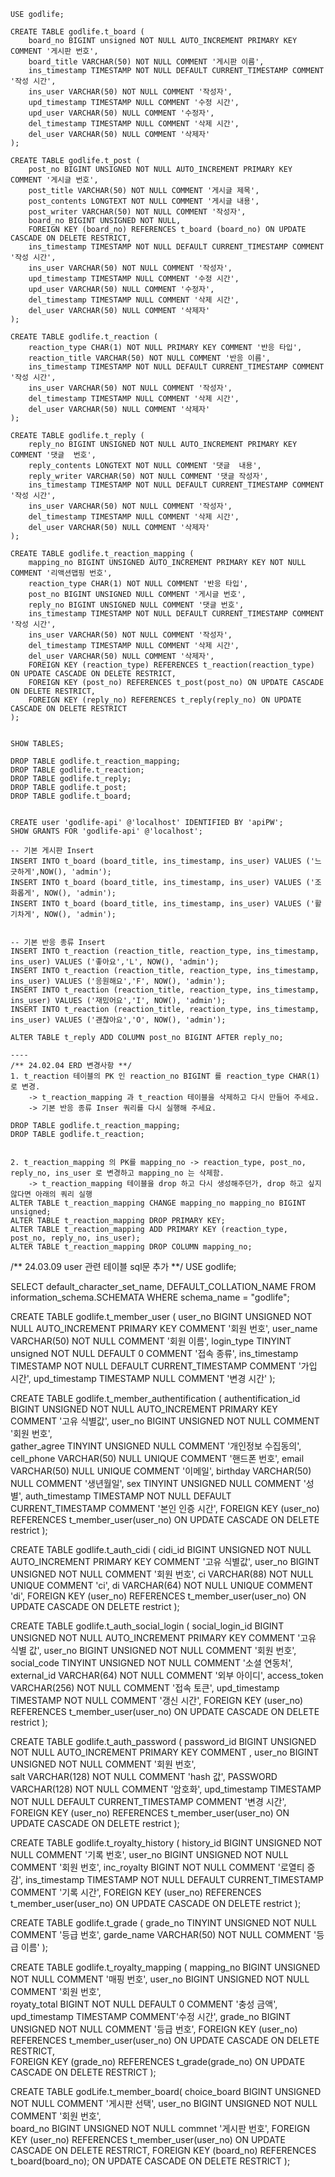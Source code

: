 ```
USE godlife;

CREATE TABLE godlife.t_board (
    board_no BIGINT unsigned NOT NULL AUTO_INCREMENT PRIMARY KEY COMMENT '게시판 번호',
    board_title VARCHAR(50) NOT NULL COMMENT '게시판 이름',
    ins_timestamp TIMESTAMP NOT NULL DEFAULT CURRENT_TIMESTAMP COMMENT '작성 시간',
    ins_user VARCHAR(50) NOT NULL COMMENT '작성자',
    upd_timestamp TIMESTAMP NULL COMMENT '수정 시간',
    upd_user VARCHAR(50) NULL COMMENT '수정자',
    del_timestamp TIMESTAMP NULL COMMENT '삭제 시간',
    del_user VARCHAR(50) NULL COMMENT '삭제자'
);

CREATE TABLE godlife.t_post (
    post_no BIGINT UNSIGNED NOT NULL AUTO_INCREMENT PRIMARY KEY COMMENT '게시글 번호',
    post_title VARCHAR(50) NOT NULL COMMENT '게시글 제목',
    post_contents LONGTEXT NOT NULL COMMENT '게시글 내용',
    post_writer VARCHAR(50) NOT NULL COMMENT '작성자',
    board_no BIGINT UNSIGNED NOT NULL,
    FOREIGN KEY (board_no) REFERENCES t_board (board_no) ON UPDATE CASCADE ON DELETE RESTRICT,
    ins_timestamp TIMESTAMP NOT NULL DEFAULT CURRENT_TIMESTAMP COMMENT '작성 시간',
    ins_user VARCHAR(50) NOT NULL COMMENT '작성자',
    upd_timestamp TIMESTAMP NULL COMMENT '수정 시간',
    upd_user VARCHAR(50) NULL COMMENT '수정자',
    del_timestamp TIMESTAMP NULL COMMENT '삭제 시간',
    del_user VARCHAR(50) NULL COMMENT '삭제자'
);

CREATE TABLE godlife.t_reaction (
    reaction_type CHAR(1) NOT NULL PRIMARY KEY COMMENT '반응 타입',
    reaction_title VARCHAR(50) NOT NULL COMMENT '반응 이름',
    ins_timestamp TIMESTAMP NOT NULL DEFAULT CURRENT_TIMESTAMP COMMENT '작성 시간',
    ins_user VARCHAR(50) NOT NULL COMMENT '작성자',
    del_timestamp TIMESTAMP NULL COMMENT '삭제 시간',
    del_user VARCHAR(50) NULL COMMENT '삭제자'
);

CREATE TABLE godlife.t_reply (
    reply_no BIGINT UNSIGNED NOT NULL AUTO_INCREMENT PRIMARY KEY COMMENT '댓글  번호',
    reply_contents LONGTEXT NOT NULL COMMENT '댓글  내용',
    reply_writer VARCHAR(50) NOT NULL COMMENT '댓글 작성자',
    ins_timestamp TIMESTAMP NOT NULL DEFAULT CURRENT_TIMESTAMP COMMENT '작성 시간',
    ins_user VARCHAR(50) NOT NULL COMMENT '작성자',
    del_timestamp TIMESTAMP NULL COMMENT '삭제 시간',
    del_user VARCHAR(50) NULL COMMENT '삭제자'
);

CREATE TABLE godlife.t_reaction_mapping (
    mapping_no BIGINT UNSIGNED AUTO_INCREMENT PRIMARY KEY NOT NULL COMMENT '리액션맵핑 번호',
    reaction_type CHAR(1) NOT NULL COMMENT '반응 타입',
    post_no BIGINT UNSIGNED NULL COMMENT '게시글 번호',
    reply_no BIGINT UNSIGNED NULL COMMENT '댓글 번호',
    ins_timestamp TIMESTAMP NOT NULL DEFAULT CURRENT_TIMESTAMP COMMENT '작성 시간',
    ins_user VARCHAR(50) NOT NULL COMMENT '작성자',
    del_timestamp TIMESTAMP NULL COMMENT '삭제 시간',
    del_user VARCHAR(50) NULL COMMENT '삭제자',
    FOREIGN KEY (reaction_type) REFERENCES t_reaction(reaction_type) ON UPDATE CASCADE ON DELETE RESTRICT,
    FOREIGN KEY (post_no) REFERENCES t_post(post_no) ON UPDATE CASCADE ON DELETE RESTRICT,
    FOREIGN KEY (reply_no) REFERENCES t_reply(reply_no) ON UPDATE CASCADE ON DELETE RESTRICT
);


SHOW TABLES;

DROP TABLE godlife.t_reaction_mapping;
DROP TABLE godlife.t_reaction;
DROP TABLE godlife.t_reply;
DROP TABLE godlife.t_post;
DROP TABLE godlife.t_board;


CREATE user 'godlife-api' @'localhost' IDENTIFIED BY 'apiPW';
SHOW GRANTS FOR 'godlife-api' @'localhost';

-- 기본 게시판 Insert
INSERT INTO t_board (board_title, ins_timestamp, ins_user) VALUES ('느긋하게',NOW(), 'admin');
INSERT INTO t_board (board_title, ins_timestamp, ins_user) VALUES ('조화롭게', NOW(), 'admin');
INSERT INTO t_board (board_title, ins_timestamp, ins_user) VALUES ('활기차게', NOW(), 'admin');


-- 기본 반응 종류 Insert
INSERT INTO t_reaction (reaction_title, reaction_type, ins_timestamp, ins_user) VALUES ('좋아요','L', NOW(), 'admin');
INSERT INTO t_reaction (reaction_title, reaction_type, ins_timestamp, ins_user) VALUES ('응원해요','F', NOW(), 'admin');
INSERT INTO t_reaction (reaction_title, reaction_type, ins_timestamp, ins_user) VALUES ('재밌어요','I', NOW(), 'admin');
INSERT INTO t_reaction (reaction_title, reaction_type, ins_timestamp, ins_user) VALUES ('괜찮아요','O', NOW(), 'admin');

ALTER TABLE t_reply ADD COLUMN post_no BIGINT AFTER reply_no;

----
/** 24.02.04 ERD 변경사항 **/
1. t_reaction 테이블의 PK 인 reaction_no BIGINT 를 reaction_type CHAR(1) 로 변경. 
    -> t_reaction_mapping 과 t_reaction 테이블을 삭제하고 다시 만들어 주세요.
    -> 기본 반응 종류 Inser 쿼리를 다시 실행해 주세요. 

DROP TABLE godlife.t_reaction_mapping;
DROP TABLE godlife.t_reaction;


2. t_reaction_mapping 의 PK를 mapping_no -> reaction_type, post_no, reply_no, ins_user 로 변경하고 mapping_no 는 삭제함.
    -> t_reaction_mapping 테이블을 drop 하고 다시 생성해주던가, drop 하고 싶지 않다면 아래의 쿼리 실행
ALTER TABLE t_reaction_mapping CHANGE mapping_no mapping_no BIGINT unsigned;
ALTER TABLE t_reaction_mapping DROP PRIMARY KEY;
ALTER TABLE t_reaction_mapping ADD PRIMARY KEY (reaction_type, post_no, reply_no, ins_user);
ALTER TABLE t_reaction_mapping DROP COLUMN mapping_no;

```

/** 24.03.09 user 관련 테이블 sql문 추가 **/
USE godlife;

SELECT default_character_set_name, DEFAULT_COLLATION_NAME FROM information_schema.SCHEMATA 
WHERE schema_name = "godlife";

CREATE TABLE godlife.t_member_user (
	user_no BIGINT UNSIGNED NOT NULL AUTO_INCREMENT PRIMARY KEY COMMENT '회원 번호',
	user_name VARCHAR(50) NOT NULL COMMENT '회원 이름',
	login_type TINYINT unsigned NOT NULL DEFAULT 0 COMMENT '접속 종류',
   ins_timestamp TIMESTAMP NOT NULL DEFAULT CURRENT_TIMESTAMP COMMENT '가입 시간',
	upd_timestamp TIMESTAMP NULL COMMENT '변경 시간'
);

CREATE TABLE godlife.t_member_authentification (
	authentification_id BIGINT UNSIGNED NOT NULL AUTO_INCREMENT PRIMARY KEY COMMENT '고유 식별값',
	user_no BIGINT UNSIGNED NOT NULL COMMENT '회원 번호',  
	gather_agree TINYINT UNSIGNED NULL COMMENT '개인정보 수집동의',
	cell_phone VARCHAR(50) NULL UNIQUE COMMENT '핸드폰 번호',
 	email VARCHAR(50) NULL UNIQUE COMMENT '이메일',
	birthday VARCHAR(50) NULL COMMENT '생년월일',
	sex TINYINT UNSIGNED NULL COMMENT '성별',
	auth_timestamp TIMESTAMP NOT NULL DEFAULT CURRENT_TIMESTAMP COMMENT '본인 인증 시간',
	FOREIGN KEY (user_no) REFERENCES t_member_user(user_no) ON UPDATE CASCADE ON DELETE restrict
);


CREATE TABLE godlife.t_auth_cidi (
	cidi_id BIGINT UNSIGNED NOT NULL AUTO_INCREMENT PRIMARY KEY COMMENT '고유 식별값',
	user_no BIGINT UNSIGNED NOT NULL COMMENT '회원 번호',
	ci VARCHAR(88) NOT NULL UNIQUE COMMENT 'ci',
	di VARCHAR(64) NOT NULL UNIQUE COMMENT 'di', 
	FOREIGN KEY (user_no) REFERENCES t_member_user(user_no) ON UPDATE CASCADE ON DELETE restrict
);


CREATE TABLE godlife.t_auth_social_login (
	social_login_id BIGINT UNSIGNED NOT NULL AUTO_INCREMENT PRIMARY KEY COMMENT '고유 식별 값',
	user_no BIGINT UNSIGNED NOT NULL COMMENT '회원 번호',  
	social_code TINYINT UNSIGNED NOT NULL COMMENT '소셜 연동처',
	external_id VARCHAR(64) NOT NULL COMMENT '외부 아이디',
	access_token VARCHAR(256) NOT NULL COMMENT '접속 토큰',
	upd_timestamp TIMESTAMP NOT NULL COMMENT '갱신 시간',
	FOREIGN KEY (user_no) REFERENCES t_member_user(user_no) ON UPDATE CASCADE ON DELETE restrict
);


CREATE TABLE godlife.t_auth_password (
	password_id BIGINT UNSIGNED NOT NULL AUTO_INCREMENT PRIMARY KEY COMMENT ,
	user_no BIGINT UNSIGNED NOT NULL COMMENT '회원 번호',  
	salt VARCHAR(128) NOT NULL COMMENT 'hash 값',
	PASSWORD VARCHAR(128) NOT NULL COMMENT '암호화',
	upd_timestamp TIMESTAMP NOT NULL DEFAULT CURRENT_TIMESTAMP COMMENT '변경 시간',
	FOREIGN KEY (user_no) REFERENCES t_member_user(user_no) ON UPDATE CASCADE ON DELETE restrict
);

CREATE TABLE godlife.t_royalty_history (
	history_id BIGINT UNSIGNED NOT NULL COMMENT '기록 번호',
	user_no BIGINT UNSIGNED NOT NULL COMMENT '회원 번호',
	inc_royalty BIGINT NOT NULL COMMENT '로열티 증감',
	ins_timestamp TIMESTAMP NOT NULL DEFAULT CURRENT_TIMESTAMP COMMENT '기록 시간',
	FOREIGN KEY (user_no) REFERENCES t_member_user(user_no) ON UPDATE CASCADE ON DELETE restrict
);

CREATE TABLE godlife.t_grade (
	grade_no TINYINT UNSIGNED NOT NULL COMMENT '등급 번호',
	garde_name VARCHAR(50) NOT NULL COMMENT '등급 이름'
);

CREATE TABLE godlife.t_royalty_mapping (
	mapping_no BIGINT UNSIGNED NOT NULL COMMENT '매핑 번호',
	user_no BIGINT UNSIGNED NOT NULL COMMENT '회원 번호',  
	royaty_total BIGINT NOT NULL DEFAULT 0 COMMENT '충성 금액',
	upd_timestamp TIMESTAMP COMMENT'수정 시간',
	grade_no BIGINT UNSIGNED NOT NULL COMMENT '등급 번호',
	FOREIGN KEY (user_no) REFERENCES t_member_user(user_no) ON UPDATE CASCADE ON DELETE RESTRICT,	
	FOREIGN KEY (grade_no) REFERENCES t_grade(grade_no) ON UPDATE CASCADE ON DELETE RESTRICT 
);

CREATE TABLE godLife.t_member_board(
	choice_board BIGINT UNSIGNED NOT NULL COMMENT '게시판 선택',
	user_no BIGINT UNSIGNED NOT NULL COMMENT '회원 번호',  
	board_no BIGINT UNSIGNED NOT NULL commnet '게시판 번호',
	FOREIGN KEY (user_no) REFERENCES t_member_user(user_no) ON UPDATE CASCADE ON DELETE RESTRICT,
	FOREIGN KEY (board_no) REFERENCES t_board(board_no); ON UPDATE CASCADE ON DELETE RESTRICT 
);
